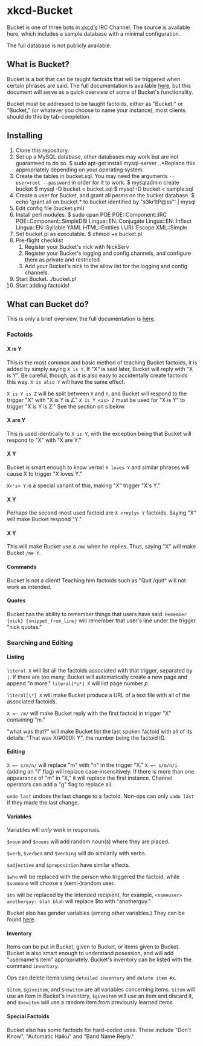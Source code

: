 xkcd-Bucket
===========

Bucket is one of three bots in [xkcd's](http://xkcd.com) IRC Channel.
The source is available here, which includes a sample database with a minimal configuration.

The full database is not publicly available.

What is Bucket?
---------------

Bucket is a bot that can be taught factoids that will be triggered when certain phrases
are said. The full documentation is available [here](http://wiki.xkcd.com/irc/Bucket), but this
document will serve as a quick overview of some of Bucket's functionality.

Bucket must be addressed to be taught factoids, either as "Bucket:" or "Bucket," (or whatever you choose
to name your instance), most clients should do this by tab-completion. 

Installing
----------

1. Clone this repository.
2. Set up a MySQL database, other databases may work but are not guaranteed to do so.
    $ sudo apt-get install mysql-server
..*Replace this appropriately depending on your operating system.
3. Create the tables in bucket.sql. You may need the arguments `--user=root --password` in order for it
to work.
    $ mysqladmin create bucket
    $ mysql -D bucket < bucket.sql
    $ mysql -D bucket < sample.sql
4. Create a user for Bucket, and grant all perms on the bucket database.
    $ echo 'grant all on bucket.* to bucket identified by "s3kr1tP@ss"' | mysql
5. Edit config file (bucket.yml)
6. Install perl modules.
    $ sudo cpan POE POE::Component::IRC POE::Component::SimpleDBI Lingua::EN::Conjugate Lingua::EN::Inflect Lingua::EN::Syllable YAML HTML::Entities \ URI::Escape XML::Simple
7. Set bucket.pl as executable.
    $ chmod +x bucket.pl
8. Pre-flight checklist
    1. Register your Bucket's nick with NickServ
    2. Register your Bucket's logging and config channels, and configure them as private and restricted.
    3. Add your Bucket's nick to the allow list for the logging and config channels. 
9. Start Bucket.
    ./bucket.pl
10. Start adding factoids!

What can Bucket do?
-------------------

This is only a brief overview, the full documentation is [here](http://wiki.xkcd.com/irc/Bucket).

### Factoids

#### X is Y

This is the most common and basic method of teaching Bucket factoids, it is added by simply saying `X is Y`. 
If "X" is said later, Bucket will reply with "X is Y". Be careful, though, as it is also easy to accidentally
create factoids this way. `X is also Y` will have the same effect. 

`X is Y is Z` will be split between `X` and `Y`, and Bucket will respond to the trigger "X" with "X is Y is Z."
`X is Y <is> Z` must be used for "X is Y" to trigger "X is Y is Z." See the section on <verb>s below.

#### X are Y

This is used identically to `X is Y`, with the exception being that Bucket will respond to "X" with "X are Y."

#### X <verb> Y

Bucket is smart enough to know verbs! `X loves Y` and similar phrases will cause X to trigger "X loves Y."

`X<'s> Y` is a special variant of this, making "X" trigger "X's Y."

#### X <reply> Y

Perhaps the second-most used factoid are `X <reply> Y` factoids. Saying "X" will make Bucket respond "Y."

#### X <action> Y

This will make Bucket use a `/me` when he replies. Thus, saying "X" will make Bucket `/me Y`.

#### Commands

Bucket is not a client! Teaching him factoids such as "Quit <reply> /quit" will not work as intended.

#### Quotes

Bucket has the ability to remember things that users have said. `Remember {nick} {snippet_from_line}` will remember
that user's line under the trigger "nick quotes."

### Searching and Editing

#### Listing

`literal X` will list all the factoids associated with that trigger, separated by `|`. If there are too many, Bucket
will automatically create a new page and append "*n* more." `literal[*p*] X` will list page number *p*.

`literal[\*] X` will make Bucket produce a URL of a text file with all of the associated factoids.

`X =~ /m/` will make Bucket reply with the first factoid in trigger "X" containing "m."

"what was that?" will make Bucket list the last spoken factoid with all of its details: "That was X(#000): <reply> Y", the
number being the factoid ID.

#### Editing
`X =~ s/m/n/` will replace "m" with "n" in the trigger "X." `X =~ s/m/n/i` (adding an "i" flag) will replace case-insensitively.
If there is more than one appearance of "m" in "X," it will replace the first instance. Channel operators can add a "g" flag to 
replace all.

`undo last` undoes the last change to a factoid. Non-ops can only `undo last` if they made the last change.

#### Variables

Variables will *only* work in responses. 

`$noun` and `$nouns` will add random noun(s) where they are placed.

`$verb`, `$verbed` and `$verbing` will do similarily with verbs.

`$adjective` and `$preposition` have similar effects.

`$who` will be replaced with the person who triggered the factoid, while `$someone` will choose a (semi-)random user.

`$to` will be replaced by the intended recipient, for example, `<someuser> anotherguy: blah blah` will replace $to with "anotherguy."

Bucket also has gender variables (among other variables.) They can be found [here](http://wiki.xkcd.com/irc/Bucket#Gender).

#### Inventory

Items can be put in Bucket, given to Bucket, or items given to Bucket. Bucket is also smart enough to understand posession, and will
add "username's item" appropriately. Bucket's inventory can be listed with the command `inventory`.

Ops can delete items using `detailed inventory` and `delete item #x`.

`$item`, `$giveitem`, and `$newitem` are all variables concerning items. `$item` will use an item in Bucket's inventory, `$giveitem` will
use an item and discard it, and `$newitem` will use a random item from previously learned items.

#### Special Factoids
Bucket also has some factoids for hard-coded uses. These include "Don't Know", "Automatic Haiku" and "Band Name Reply."